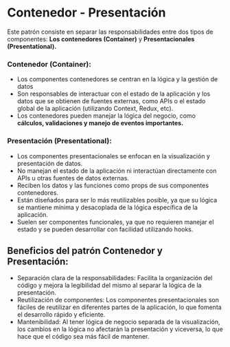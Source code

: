 # Contenedor - Presentación

Este patrón consiste en separar las responsabilidades entre dos tipos de componentes: **************************************Los contenedores (Container)************************************** y ************************Presentacionales (Presentational).************************

### Contenedor (Container):

- Los componentes contenedores se centran en la lógica y la gestión de datos
- Son responsables de interactuar con el estado de la aplicación y los datos que se obtienen de fuentes externas, como APIs o el estado global de la aplicación (utilizando Context, Redux, etc).
- Los contenedores pueden manejar la lógica del negocio, como ********cálculos, validaciones y manejo de eventos importantes.********

### Presentación (Presentational):

- Los componentes presentacionales se enfocan en la visualización y presentación de datos.
- No manejan el estado de la aplicación ni interactúan directamente con APIs u otras fuentes de datos externas.
- Reciben los datos y las funciones como props de sus componentes contenedores.
- Están diseñados para ser lo más reutilizables posible, ya que su lógica se mantiene mínima y desacoplada de la lógica específica de la aplicación.
- Suelen ser componentes funcionales, ya que no requieren manejar el estado y se pueden desarrollar con facilidad utilizando hooks.

## Beneficios del patrón Contenedor y Presentación:

- Separación clara de la responsabilidades: Facilita la organización del código y mejora la legibilidad del mismo al separar la lógica de la presentación.
- Reutilización de componentes: Los componentes presentacionales son fáciles de reutilizar en diferentes partes de la aplicación, lo que fomenta el desarrollo rápido y eficiente.
- Mantenibilidad: Al tener lógica de negocio separada de la visualización, los cambios en la lógica no afectarán la presentación y viceversa, lo que hace que el código sea más fácil de mantener.

